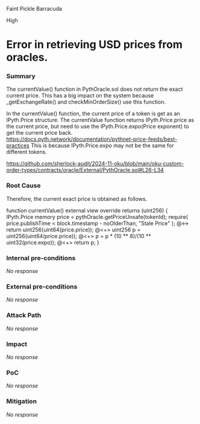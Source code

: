 Faint Pickle Barracuda

High

# Error in retrieving USD prices from oracles.

### Summary

The currentValue() function in PythOracle.sol does not return the exact current price.
This has a big impact on the system because _getExchangeRate() and checkMinOrderSize() use this function.

In the currentValue() function, the current price of a token is get as an IPyth.Price structure.
The currentValue function returns IPyth.Price.price as the current price, but need to use the IPyth.Price.expo(Price exponent) to get the current price back.
https://docs.pyth.network/documentation/pythnet-price-feeds/best-practices
This is because IPyth.Price.expo may not be the same for different tokens.

https://github.com/sherlock-audit/2024-11-oku/blob/main/oku-custom-order-types/contracts/oracle/External/PythOracle.sol#L26-L34


### Root Cause

Therefore, the current exact price is obtained as follows.

function currentValue() external view override returns (uint256) {
    IPyth.Price memory price = pythOracle.getPriceUnsafe(tokenId);
    require(
        price.publishTime < block.timestamp - noOlderThan,
        "Stale Price"
    );
@<->    return uint256(uint64(price.price));
@<+>    uint256 p = uint256(uint64(price.price));
@<+>    p = p * (10 ** 8)/(10 ** uint32(price.expo));
@<+>    return p;
}

### Internal pre-conditions

_No response_

### External pre-conditions

_No response_

### Attack Path

_No response_

### Impact

_No response_

### PoC

_No response_

### Mitigation

_No response_